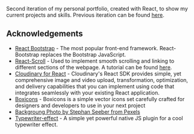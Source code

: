 

Second iteration of my personal portfolio, created with React, to show my current projects and skills.
Previous iteration can be found [here](https://github.com/nabarcala/Python-and-Flask-Ex).

## Acknowledgements
* [React Bootstrap](https://react-bootstrap.github.io/) - The most popular front-end framework. React-Bootstrap replaces the Bootstrap JavaScript.
* [React-Scroll](https://github.com/fisshy/react-scroll) - Used to implement smooth scrolling and linking to different sections of the webpage. A tutorial can be found [here](https://www.digitalocean.com/community/tutorials/how-to-implement-smooth-scrolling-in-react).
* [Cloudinary for React](https://cloudinary.com/documentation/react_integration) - Cloudinary's React SDK provides simple, yet comprehensive image and video upload, transformation, optimization, and delivery capabilities that you can implement using code that integrates seamlessly with your existing React application.
* [Boxicons](https://boxicons.com/) - Boxicons is a simple vector icons set carefully crafted for designers and developers to use in your next project
* [Backgroung Photo by Stephan Seeber from Pexels](https://www.pexels.com/photo/snow-capped-mountains-under-the-cloudy-skies-1054289/)
* [Typewriter-effect](https://www.npmjs.com/package/typewriter-effect) - A simple yet powerful native JS plugin for a cool typewriter effect.